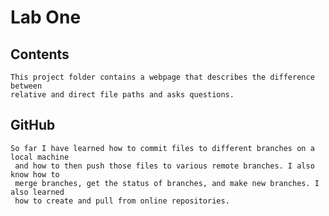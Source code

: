 # Lab One

## Contents
    This project folder contains a webpage that describes the difference between 
    relative and direct file paths and asks questions.

## GitHub
    So far I have learned how to commit files to different branches on a local machine
     and how to then push those files to various remote branches. I also know how to 
     merge branches, get the status of branches, and make new branches. I also learned 
     how to create and pull from online repositories. 
















